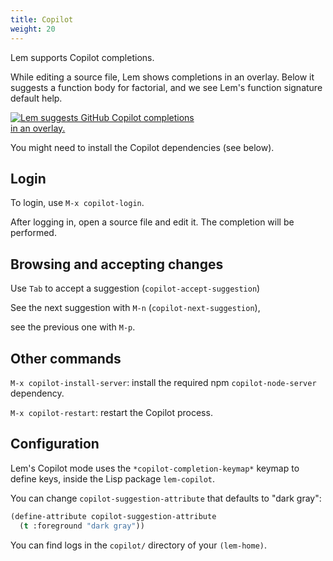 ```yaml
---
title: Copilot
weight: 20
---
```


Lem supports Copilot completions.

While editing a source file, Lem shows completions in an
overlay. Below it suggests a function body for factorial, and we see
Lem's function signature default help.

<a href="/copilot.png"> <img class="" src="/copilot.png" alt="Lem suggests GitHub Copilot completions in an overlay." style="max-width: 60%"> </a>

You might need to install the Copilot dependencies (see below).

## Login

To login, use `M-x copilot-login`.

After logging in, open a source file and edit it. The completion will be performed.

## Browsing and accepting changes

Use `Tab` to accept a suggestion (`copilot-accept-suggestion`)

See the next suggestion with `M-n` (`copilot-next-suggestion`),

see the previous one with `M-p`.


## Other commands

`M-x copilot-install-server`: install the required npm `copilot-node-server` dependency.

`M-x copilot-restart`: restart the Copilot process.


## Configuration

Lem's Copilot mode uses the `*copilot-completion-keymap*` keymap to
define keys, inside the Lisp package `lem-copilot`.

You can change `copilot-suggestion-attribute` that defaults to "dark gray":

```lisp
(define-attribute copilot-suggestion-attribute
  (t :foreground "dark gray"))
```

You can find logs in the `copilot/` directory of your `(lem-home)`.
